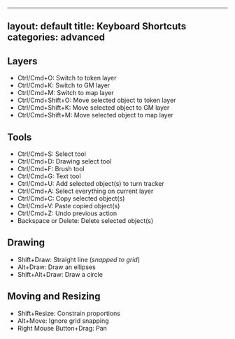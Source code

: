 
---
layout: default
title: Keyboard Shortcuts
categories: advanced
---

## Layers

* Ctrl/Cmd+O: Switch to token layer
* Ctrl/Cmd+K: Switch to GM layer
* Ctrl/Cmd+M: Switch to map layer
* Ctrl/Cmd+Shift+O: Move selected object to token layer
* Ctrl/Cmd+Shift+K: Move selected object to GM layer
* Ctrl/Cmd+Shift+M: Move selected object to map layer

## Tools

* Ctrl/Cmd+S: Select tool
* Ctrl/Cmd+D: Drawing select tool
* Ctrl/Cmd+F: Brush tool
* Ctrl/Cmd+G: Text tool
* Ctrl/Cmd+U: Add selected object(s) to turn tracker
* Ctrl/Cmd+A: Select everything on current layer
* Ctrl/Cmd+C: Copy selected object(s)
* Ctrl/Cmd+V: Paste copied object(s)
* Ctrl/Cmd+Z: Undo previous action
* Backspace or Delete: Delete selected object(s)

## Drawing

* Shift+Draw: Straight line (<i>snapped to grid</i>)
* Alt+Draw: Draw an ellipses
* Shift+Alt+Draw: Draw a circle

## Moving and Resizing

* Shift+Resize: Constrain proportions
* Alt+Move: Ignore grid snapping
* Right Mouse Button+Drag: Pan